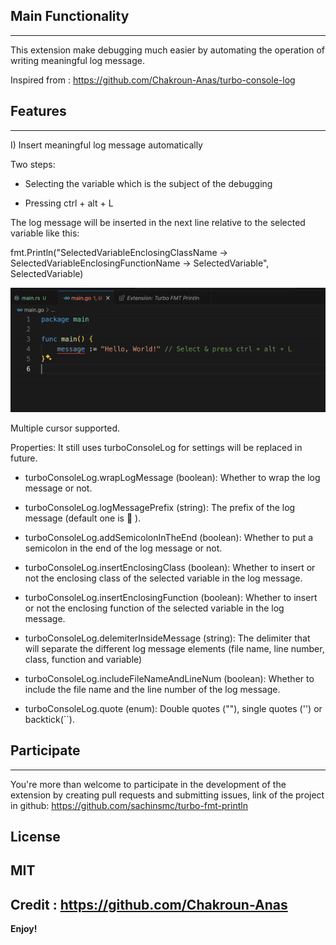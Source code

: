 ## Main Functionality

---

This extension make debugging much easier by automating the operation of writing meaningful log message.

Inspired from : https://github.com/Chakroun-Anas/turbo-console-log

## Features

---

I) Insert meaningful log message automatically

Two steps:

- Selecting the variable which is the subject of the debugging

- Pressing ctrl + alt + L

The log message will be inserted in the next line relative to the selected variable like this:

fmt.Println("SelectedVariableEnclosingClassName -> SelectedVariableEnclosingFunctionName -> SelectedVariable", SelectedVariable)

![alt text](./images/usage.gif "Wrapping The log message")
 

Multiple cursor supported.


Properties: It still uses turboConsoleLog for settings will be replaced in future.

- turboConsoleLog.wrapLogMessage (boolean): Whether to wrap the log message or not.

- turboConsoleLog.logMessagePrefix (string): The prefix of the log message (default one is 🚀 ).

- turboConsoleLog.addSemicolonInTheEnd (boolean): Whether to put a semicolon in the end of the log message or not.

- turboConsoleLog.insertEnclosingClass (boolean): Whether to insert or not the enclosing class of the selected variable in the log message.

- turboConsoleLog.insertEnclosingFunction (boolean): Whether to insert or not the enclosing function of the selected variable in the log message.

- turboConsoleLog.delemiterInsideMessage (string): The delimiter that will separate the different log message elements (file name, line number, class, function and variable)

- turboConsoleLog.includeFileNameAndLineNum (boolean): Whether to include the file name and the line number of the log message.

- turboConsoleLog.quote (enum): Double quotes (""), single quotes ('') or backtick(``).


## Participate

---

You're more than welcome to participate in the development of the extension by creating pull requests and submitting issues, link of the project in github: https://github.com/sachinsmc/turbo-fmt-println


## License
MIT
---
Credit : https://github.com/Chakroun-Anas
---



**Enjoy!**
